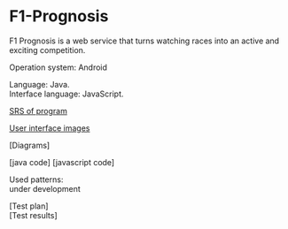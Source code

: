 # F1-Prognosis

F1 Prognosis is a web service that turns watching races into an active and exciting competition.

Operation system: Android  

Language: Java.  
Interface language: JavaScript.

[SRS of program](https://github.com/Atymelancholy/F1-Prognosis/blob/main/Requirements/SRS.md) 

[User interface images](https://github.com/Atymelancholy/F1-Prognosis/tree/main/Mockups)

[Diagrams]

[java code] 
[javascript code]

Used patterns:  
under development

[Test plan]  
[Test results]
